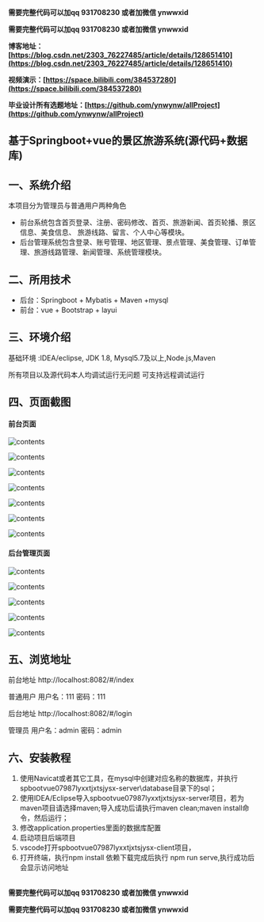 **需要完整代码可以加qq  931708230 或者加微信 ynwwxid**

**需要完整代码可以加qq  931708230 或者加微信  ynwwxid**

**博客地址：[https://blog.csdn.net/2303_76227485/article/details/128651410](https://blog.csdn.net/2303_76227485/article/details/128651410)**

**视频演示：[https://space.bilibili.com/384537280](https://space.bilibili.com/384537280)**

**毕业设计所有选题地址：[https://github.com/ynwynw/allProject](https://github.com/ynwynw/allProject)**

## 基于Springboot+vue的景区旅游系统(源代码+数据库)

## 一、系统介绍

本项目分为管理员与普通用户两种角色

- 前台系统包含首页登录、注册、密码修改、首页、旅游新闻、首页轮播、景区信息、美食信息、
  旅游线路、留言、个人中心等模块。 
- 后台管理系统包含登录、账号管理、地区管理、景点管理、美食管理、订单管理、旅游线路管理、新闻管理、系统管理模块。

## 二、所用技术

- 后台：Springboot + Mybatis  + Maven +mysql
- 前台：vue + Bootstrap + layui


## 三、环境介绍

基础环境 :IDEA/eclipse, JDK 1.8, Mysql5.7及以上,Node.js,Maven

所有项目以及源代码本人均调试运行无问题 可支持远程调试运行

## 四、页面截图

#### 前台页面

![contents](./picture/picture1.png)

![contents](./picture/picture2.png)

![contents](./picture/picture3.png)

![contents](./picture/picture4.png)

![contents](./picture/picture5.png)

![contents](./picture/picture6.png)

![contents](./picture/picture7.png)

#### 后台管理页面

![contents](./picture/picture8.png)

![contents](./picture/picture9.png)

![contents](./picture/picture10.png)

![contents](./picture/picture11.png)

![contents](./picture/picture12.png)

## 五、浏览地址

前台地址
http://localhost:8082/#/index

普通用户  用户名：111  密码：111

后台地址
http://localhost:8082/#/login

管理员 用户名：admin  密码：admin

## 六、安装教程

1. 使用Navicat或者其它工具，在mysql中创建对应名称的数据库，并执行spbootvue07987lyxxtjxtsjysx-server\database目录下的sql；
2. 使用IDEA/Eclipse导入spbootvue07987lyxxtjxtsjysx-server项目，若为maven项目请选择maven;导入成功后请执行maven clean;maven install命令，然后运行；
3. 修改application.properties里面的数据库配置
4. 启动项目后端项目 
5. vscode打开spbootvue07987lyxxtjxtsjysx-client项目，
6. 打开终端，执行npm install 依赖下载完成后执行 npm run serve,执行成功后会显示访问地址

​	
**需要完整代码可以加qq  931708230 或者加微信 ynwwxid**

**需要完整代码可以加qq  931708230 或者加微信  ynwwxid**
